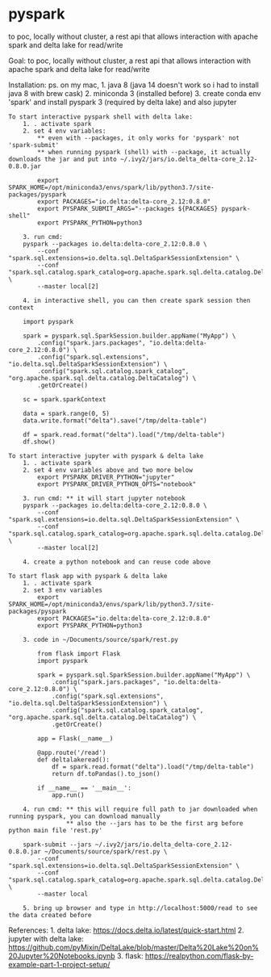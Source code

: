 # pyspark
to poc, locally without cluster, a rest api that allows interaction with apache spark and delta lake for read/write

Goal: to poc, locally without cluster, a rest api that allows interaction with apache spark and delta lake for read/write

Installation: ps. on my mac, 
    1. java 8 (java 14 doesn't work so i had to install java 8 with brew cask)
    2. miniconda 3 (installed before)
    3. create conda env 'spark' and install pyspark 3 (required by delta lake) and also jupyter

    To start interactive pyspark shell with delta lake: 
        1. . activate spark 
        2. set 4 env variables: 
            ** even with --packages, it only works for 'pyspark' not 'spark-submit'
            ** when running pyspark (shell) with --package, it actually downloads the jar and put into ~/.ivy2/jars/io.delta_delta-core_2.12-0.8.0.jar

            export SPARK_HOME=/opt/miniconda3/envs/spark/lib/python3.7/site-packages/pyspark
            export PACKAGES="io.delta:delta-core_2.12:0.8.0"
            export PYSPARK_SUBMIT_ARGS="--packages ${PACKAGES} pyspark-shell"
            export PYSPARK_PYTHON=python3

        3. run cmd: 
        pyspark --packages io.delta:delta-core_2.12:0.8.0 \
            --conf "spark.sql.extensions=io.delta.sql.DeltaSparkSessionExtension" \
            --conf "spark.sql.catalog.spark_catalog=org.apache.spark.sql.delta.catalog.DeltaCatalog" \
            --master local[2]
        
        4. in interactive shell, you can then create spark session then context

        import pyspark

        spark = pyspark.sql.SparkSession.builder.appName("MyApp") \
            .config("spark.jars.packages", "io.delta:delta-core_2.12:0.8.0") \
            .config("spark.sql.extensions", "io.delta.sql.DeltaSparkSessionExtension") \
            .config("spark.sql.catalog.spark_catalog", "org.apache.spark.sql.delta.catalog.DeltaCatalog") \
            .getOrCreate()

        sc = spark.sparkContext

        data = spark.range(0, 5)
        data.write.format("delta").save("/tmp/delta-table")

        df = spark.read.format("delta").load("/tmp/delta-table")
        df.show()

    To start interactive jupyter with pyspark & delta lake
        1. . activate spark 
        2. set 4 env variables above and two more below    
            export PYSPARK_DRIVER_PYTHON="jupyter"
            export PYSPARK_DRIVER_PYTHON_OPTS="notebook"

        3. run cmd: ** it will start jupyter notebook
        pyspark --packages io.delta:delta-core_2.12:0.8.0 \
            --conf "spark.sql.extensions=io.delta.sql.DeltaSparkSessionExtension" \
            --conf "spark.sql.catalog.spark_catalog=org.apache.spark.sql.delta.catalog.DeltaCatalog" \
            --master local[2]        

        4. create a python notebook and can reuse code above

    To start flask app with pyspark & delta lake
        1. . activate spark 
        2. set 3 env variables
            export SPARK_HOME=/opt/miniconda3/envs/spark/lib/python3.7/site-packages/pyspark
            export PACKAGES="io.delta:delta-core_2.12:0.8.0"
            export PYSPARK_PYTHON=python3

        3. code in ~/Documents/source/spark/rest.py

            from flask import Flask
            import pyspark

            spark = pyspark.sql.SparkSession.builder.appName("MyApp") \
                .config("spark.jars.packages", "io.delta:delta-core_2.12:0.8.0") \
                .config("spark.sql.extensions", "io.delta.sql.DeltaSparkSessionExtension") \
                .config("spark.sql.catalog.spark_catalog", "org.apache.spark.sql.delta.catalog.DeltaCatalog") \
                .getOrCreate()

            app = Flask(__name__)

            @app.route('/read')
            def deltalakeread():
                df = spark.read.format("delta").load("/tmp/delta-table")
                return df.toPandas().to_json()

            if __name__ == '__main__':
                app.run()

        4. run cmd: ** this will require full path to jar downloaded when running pyspark, you can download manually
                    ** also the --jars has to be the first arg before python main file 'rest.py'

        spark-submit --jars ~/.ivy2/jars/io.delta_delta-core_2.12-0.8.0.jar ~/Documents/source/spark/rest.py \
            --conf "spark.sql.extensions=io.delta.sql.DeltaSparkSessionExtension" \
            --conf "spark.sql.catalog.spark_catalog=org.apache.spark.sql.delta.catalog.DeltaCatalog" \
            --master local 

        5. bring up browser and type in http://localhost:5000/read to see the data created before


References:
    1. delta lake: https://docs.delta.io/latest/quick-start.html
    2. jupyter with delta lake: https://github.com/pyMixin/DeltaLake/blob/master/Delta%20Lake%20on%20Jupyter%20Notebooks.ipynb
    3. flask: https://realpython.com/flask-by-example-part-1-project-setup/ 
